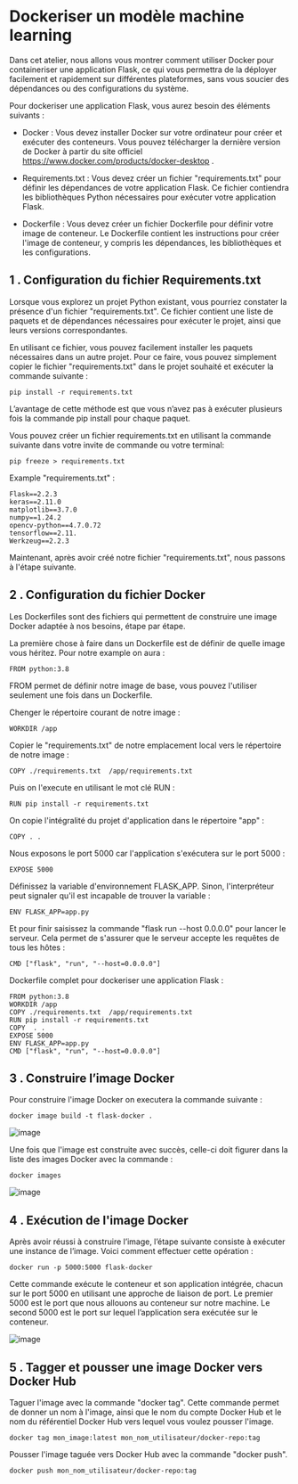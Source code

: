 # Dockeriser un modèle machine learning
Dans cet atelier, nous allons vous montrer comment utiliser Docker pour containeriser une application Flask, ce qui vous permettra de la déployer facilement et rapidement sur différentes plateformes, sans vous soucier des dépendances ou des configurations du système.

Pour dockeriser une application Flask, vous aurez besoin des éléments suivants :

* Docker : Vous devez installer Docker sur votre ordinateur pour créer et exécuter des conteneurs. Vous pouvez télécharger la dernière version de Docker à partir du site officiel https://www.docker.com/products/docker-desktop . 

* Requirements.txt : Vous devez créer un fichier "requirements.txt" pour définir les dépendances de votre application Flask. Ce fichier contiendra les bibliothèques Python nécessaires pour exécuter votre application Flask.

* Dockerfile : Vous devez créer un fichier Dockerfile pour définir votre image de conteneur. Le Dockerfile contient les instructions pour créer l'image de conteneur, y compris les dépendances, les bibliothèques et les configurations.


## 1 . Configuration du fichier Requirements.txt

Lorsque vous explorez un projet Python existant, vous pourriez constater la présence d'un fichier "requirements.txt". Ce fichier contient une liste de paquets et de dépendances nécessaires pour exécuter le projet, ainsi que leurs versions correspondantes.

En utilisant ce fichier, vous pouvez facilement installer les paquets nécessaires dans un autre projet. Pour ce faire, vous pouvez simplement copier le fichier "requirements.txt" dans le projet souhaité et exécuter la commande suivante :
```
pip install -r requirements.txt
```
L’avantage de cette méthode est que vous n’avez pas à exécuter plusieurs fois la commande pip install pour chaque paquet.

Vous pouvez créer un fichier requirements.txt en utilisant la commande suivante dans votre invite de commande ou votre terminal:
```
pip freeze > requirements.txt
```

Example "requirements.txt" : 
```
Flask==2.2.3
keras==2.11.0
matplotlib==3.7.0
numpy==1.24.2
opencv-python==4.7.0.72
tensorflow==2.11.
Werkzeug==2.2.3
```
Maintenant, après avoir créé notre fichier "requirements.txt", nous passons à l'étape suivante.

## 2 . Configuration du fichier Docker 

Les Dockerfiles sont des fichiers qui permettent de construire une image Docker adaptée à nos besoins, étape par étape. 

La première chose à faire dans un Dockerfile est de définir de quelle image vous héritez. Pour notre example on aura :
```
FROM python:3.8
``` 
FROM permet de définir notre image de base, vous pouvez l'utiliser seulement une fois dans un Dockerfile.

Chenger le répertoire courant de notre image : 
```
WORKDIR /app
```

Copier le "requirements.txt" de notre emplacement local vers le répertoire de notre image :
```
COPY ./requirements.txt  /app/requirements.txt
```

Puis on l'execute en utilisant le mot clé RUN : 
```
RUN pip install -r requirements.txt
```
On copie l'intégralité du projet d'application dans le répertoire "app" : 
```
COPY . .
```
Nous exposons le port 5000 car l'application s'exécutera sur le port 5000 : 
```
EXPOSE 5000
```
Définissez la variable d'environnement FLASK_APP. Sinon, l'interpréteur peut signaler qu'il est incapable de trouver la variable :
```
ENV FLASK_APP=app.py
```
Et pour finir saisissez la commande "flask run --host 0.0.0.0" pour lancer le serveur. Cela permet de s'assurer que le serveur accepte les requêtes de tous les hôtes :
```
CMD ["flask", "run", "--host=0.0.0.0"]
```

Dockerfile complet pour dockeriser une application Flask : 

```
FROM python:3.8
WORKDIR /app
COPY ./requirements.txt  /app/requirements.txt
RUN pip install -r requirements.txt
COPY  . .
EXPOSE 5000
ENV FLASK_APP=app.py
CMD ["flask", "run", "--host=0.0.0.0"]
```

## 3 . Construire l’image Docker

Pour construire l'image Docker on executera la commande suivante : 

```
docker image build -t flask-docker .
```

![image](https://user-images.githubusercontent.com/123757632/222764555-5454a3c0-62f9-46d7-9e78-5b3340dd5537.png)

Une fois que l'image est construite avec succès, celle-ci doit figurer dans la liste des images Docker avec la commande :
```
docker images
```

![image](https://user-images.githubusercontent.com/123757632/222764926-5c81a0c0-7c91-4c0a-b1ec-dd5cf62203fe.png)

## 4 . Exécution de l'image Docker

Après avoir réussi à construire l’image, l’étape suivante consiste à exécuter une instance de l’image. Voici comment effectuer cette opération : 
```
docker run -p 5000:5000 flask-docker
```
Cette commande exécute le conteneur et son application intégrée, chacun sur le port 5000 en utilisant une approche de liaison de port. Le premier 5000 est le port que nous allouons au conteneur sur notre machine. Le second 5000 est le port sur lequel l’application sera exécutée sur le conteneur.

![image](https://user-images.githubusercontent.com/123757632/222969587-162dc8f6-0e9b-4781-bcf9-b48c89fa20af.png)

## 5 . Tagger et pousser une image Docker vers Docker Hub 

Taguer l'image avec la commande "docker tag". Cette commande permet de donner un nom à l'image, ainsi que le nom du compte Docker Hub et le nom du référentiel Docker Hub vers lequel vous voulez pousser l'image.

```
docker tag mon_image:latest mon_nom_utilisateur/docker-repo:tag
```

Pousser l'image taguée vers Docker Hub avec la commande "docker push".

```
docker push mon_nom_utilisateur/docker-repo:tag
```
